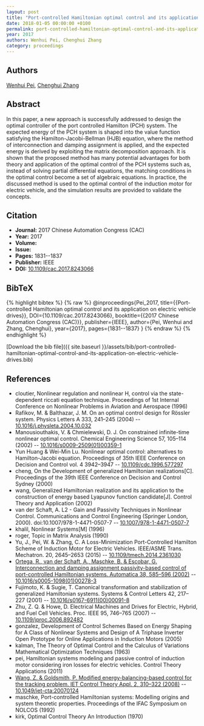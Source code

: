 ```yaml
---
layout: post
title: "Port-controlled Hamiltonian optimal control and its application on electric vehicle drives"
date: 2018-01-05 00:00:00 +0100
permalink: port-controlled-hamiltonian-optimal-control-and-its-application-on-electric-vehicle-drives
year: 2017
authors: Wenhui Pei, Chenghui Zhang
category: proceedings
---
```

 
## Authors
[Wenhui Pei](authors/wenhui-pei), [Chenghui Zhang](authors/chenghui-zhang)
 
## Abstract
In this paper, a new approach is successfully addressed to design the optimal controller of the port controlled Hamilton (PCH) system. The expected energy of the PCH system is shaped into the value function satisfying the Hamilton-Jacobi-Bellman (HJB) equation, where the method of interconnection and damping assignment is applied, and the expected energy is derived by exploiting the matrix decomposition approach. It is shown that the proposed method has many potential advantages for both theory and application of the optimal control of the PCH systems such as, instead of solving partial differential equations, the matching conditions in the optimal control become a set of algebraic equations. In practice, the discussed method is used to the optimal control of the induction motor for electric vehicle, and the simulation results are provided to validate the concepts.
 
## Citation
- **Journal:** 2017 Chinese Automation Congress (CAC)
- **Year:** 2017
- **Volume:** 
- **Issue:** 
- **Pages:** 1831--1837
- **Publisher:** IEEE
- **DOI:** [10.1109/cac.2017.8243066](https://doi.org/10.1109/cac.2017.8243066)
 
## BibTeX
{% highlight bibtex %}
{% raw %}
@inproceedings{Pei_2017,
  title={{Port-controlled Hamiltonian optimal control and its application on electric vehicle drives}},
  DOI={10.1109/cac.2017.8243066},
  booktitle={{2017 Chinese Automation Congress (CAC)}},
  publisher={IEEE},
  author={Pei, Wenhui and Zhang, Chenghui},
  year={2017},
  pages={1831--1837}
}
{% endraw %}
{% endhighlight %}
 
[Download the bib file]({{ site.baseurl }}/assets/bib/port-controlled-hamiltonian-optimal-control-and-its-application-on-electric-vehicle-drives.bib)
 
## References
- cloutier, Nonlinear regulation and nonlinear H, control via the state-dependent riccati equation technique. Proceedings of 1st Internal Conference on Nonlinear Problems in Aviation and Aerospace (1996)
- Rafikov, M. & Balthazar, J. M. On an optimal control design for Rössler system. Physics Letters A 333, 241–245 (2004) -- [10.1016/j.physleta.2004.10.032](https://doi.org/10.1016/j.physleta.2004.10.032)
- Manousiouthakis, V. & Chmielewski, D. J. On constrained infinite-time nonlinear optimal control. Chemical Engineering Science 57, 105–114 (2002) -- [10.1016/s0009-2509(01)00359-1](https://doi.org/10.1016/s0009-2509(01)00359-1)
- Yun Huang & Wei-Min Lu. Nonlinear optimal control: alternatives to Hamilton-Jacobi equation. Proceedings of 35th IEEE Conference on Decision and Control vol. 4 3942–3947 -- [10.1109/cdc.1996.577297](https://doi.org/10.1109/cdc.1996.577297)
- cheng, On the Development of generalized Hamiltonian realizations[C]. Proceedings of the 39th IEEE Conference on Decision and Control Sydney (2000)
- wang, Generalized Hamiltonian realization and its application to the construction of energy based Lyapunov function candidate[J]. Control Theory and Application (2002)
- van der Schaft, A. L2 - Gain and Passivity Techniques in Nonlinear Control. Communications and Control Engineering (Springer London, 2000). doi:10.1007/978-1-4471-0507-7 -- [10.1007/978-1-4471-0507-7](https://doi.org/10.1007/978-1-4471-0507-7)
- khalil, Nonlinear Systems[M] (1996)
- roger, Topic in Matrix Analysis (1990)
- Yu, J., Pei, W. & Zhang, C. A Loss-Minimization Port-Controlled Hamilton Scheme of Induction Motor for Electric Vehicles. IEEE/ASME Trans. Mechatron. 20, 2645–2653 (2015) -- [10.1109/tmech.2014.2361030](https://doi.org/10.1109/tmech.2014.2361030)
- [Ortega, R., van der Schaft, A., Maschke, B. & Escobar, G. Interconnection and damping assignment passivity-based control of port-controlled Hamiltonian systems. Automatica 38, 585–596 (2002)](interconnection-and-damping-assignment-passivity-based-control-of-port-controlled-hamiltonian-systems) -- [10.1016/s0005-1098(01)00278-3](https://doi.org/10.1016/s0005-1098(01)00278-3)
- Fujimoto, K. & Sugie, T. Canonical transformation and stabilization of generalized Hamiltonian systems. Systems &amp; Control Letters 42, 217–227 (2001) -- [10.1016/s0167-6911(00)00091-8](https://doi.org/10.1016/s0167-6911(00)00091-8)
- Zhu, Z. Q. & Howe, D. Electrical Machines and Drives for Electric, Hybrid, and Fuel Cell Vehicles. Proc. IEEE 95, 746–765 (2007) -- [10.1109/jproc.2006.892482](https://doi.org/10.1109/jproc.2006.892482)
- gonzalez, Development of Control Schemes Based on Energy Shaping for A Class of Nonlinear Systems and Design of A Triphase Inverter Open Prototype for Online Applications in Induction Motors (2005)
- kalman, The Theory of Optimal Control and the Calculus of Variations Mathematical Optimization Techniques (1963)
- pei, Hamiltonian systems modeling and passive control of induction motor considering iron losses for electric vehicles. Control Theory Applications (2011)
- [Wang, Z. & Goldsmith, P. Modified energy-balancing-based control for the tracking problem. IET Control Theory Appl. 2, 310–322 (2008)](modified-energy-balancing-based-control-for-the-tracking-problem) -- [10.1049/iet-cta:20070124](https://doi.org/10.1049/iet-cta:20070124)
- maschke, Port-controlled Hamiltonian systems: Modelling origins and system theoretic properties. Proceedings of the IFAC Symposium on NOLCOS (1992)
- kirk, Optimal Control Theory An Introduction (1970)


